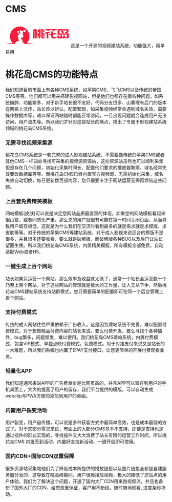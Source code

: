 # CMS

<img src="https://raw.githubusercontent.com/TaohuadaoTech/CMS/main/logo.png" alt="项目 Logo" width="200" >
这是一个开源的视频建站系统，功能强大，简单易用







# 桃花岛CMS的功能特点
我们知道目前市面上有各种CMS系统，如苹果CMS、飞飞CMS以及传统的帝国CMS等等。他们都可以用来搭建影视网站，但是他们也都存在着各种问题，如系统臃肿、功能繁多，对于新手站长很不友好，代码分支很多、山寨埋有后门的版本在网络上流传，站长难以辨认。配置繁琐，如采集视频经常会遇到域名失效，需要操作数据库等，难以保证网站随时都能正常访问，一旦出现问题就会造成用户无法访问，用户流失等。所以我们才针对这些站长的痛点，推出了专属于影视建站系统领域的桃花岛CMS系统。

### 无需寻找视频采集源

桃花岛CMS系统是一套完整的成人影视建站系统，不需要像传统的苹果CMS或者其他CMS一样四处寻找可采集的视频源资源站，这些资源站虽然也可以顺利采集但是存在几个问题，初始化采集时间长、配置他们要求的播放器繁琐、域名经常失效要改数据库等等。而桃花岛CMS已经内置官方视频源，无需初始化采集，域名失效自动切换，每日更新数百部内容，您只需要专注于网站运营无需再烦恼这些问题。



### 上百套免费精美模板

网站模板(皮肤)可以说是决定您网站品质最直观的体现，如果您的网站模板看起来很山寨，或者同质化严重，那么您的用户就很有可能在第一时间关闭页面，从而导致用户留存极低，这就是为什么我们在交流时看到最多的就是需求就是求模版、求皮肤等等。对于传统的苹果CMS等建站系统，对于成人影视来说适合的模版不是很多，并且很多还要收费，要么就是破解版，而破解版各种BUG以及后门让站长望而生畏。所以我们桃花岛CMS系统，内置精美模版，所有模板全部免费，自动适配Web或者H5。



### 一键生成上百个网站

站长如果只运营一个网站，那么效率及收益就太低了，通常一个站长会运营数十个乃至上百个网站，对于这些网站的管理就是极大的工作量，让人无从下手，然后桃花岛CMS建站系统支持站群模式，您只需要简单的配置即可在同一个后台管理上百个网站。



### 支持付费模式

传统的成人网站往往严重依赖于广告收入，这是因为建站系统不完善，难以配置付费模式，对于想做精品付费内容的站长来说，要么付费开发，要么寻找个各种插件，bug繁多，问题频发，难以使用。我们桃花岛CMS建站系统，内置付费模式，包含VIP模式、单独点映付费模式，免费模式。对于对接支付来说又是站长的一大难题，所以我们系统也内置了EPAY支付接口，让您更简单的开展付费观看业务。



### 轻量化APP

我们知道通常来说APP的广告费单价是比网页高的，并且APP可以留存到用户的手机桌面上，大大的提高了用户的留存，我们平台提供的模版，可以自动生成webclip与PWA方便的添加到用户的桌面。



### 内置用户裂变活动

用户裂变，用户自传播，可以说是多种获客方式中最简单高效，也是成本最低的方式了。对于这部分需求来说，市面上的大部分CMS基本不支持，即便是支持也是通过插件的形式实现的，寻找插件又大大浪费了站长有限的运营工作时间，所以桃花岛CMS 内置签到活动、内置好友拉新活动，一键开启即可使用。



### 国内CDN+国际CDN双重保障

很多资源站采集站他们为了降低成本所提供的播放链接以及图片链接全都是自建服务器分发的，这导致在晚高峰期间，用户很难播放视频，极大的降低了您站点的用户体验。我们为了解决这个问题，开通了国内大厂CDN用来跑视频流，并且也备份了国外大厂的CDN，给您双重保证，客户用不断线，随时随地观看, 进度条秒拖动。
